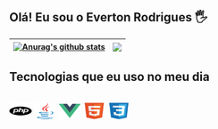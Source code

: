 ## Olá! Eu sou o Everton Rodrigues 🖐️

| <a href="https://github.com/jacksonEverton/github-readme-stats"><img align="center" src="https://github-readme-stats.vercel.app/api?username=jacksonEverton&show_icons=true&include_all_commits=true&theme=buefy&hide_border=true" alt="Anurag's github stats" /></a> | <a href="https://github.com/jacksonEverton/github-readme-stats"><img align="center" src="https://github-readme-stats.vercel.app/api/top-langs/?username=jacksonEverton&layout=compact&theme=buefy&hide_border=true" /></a> |
| ------------- | ------------- |

## Tecnologias que eu uso no meu dia

<div style="display: inline_block"><br>
  <img align="center" alt="Everton-PHP" height="30" width="40" src="https://raw.githubusercontent.com/devicons/devicon/master/icons/php/php-plain.svg">
  <img align="center" alt="Everton-Java" height="30" width="40" src="https://raw.githubusercontent.com/devicons/devicon/master/icons/java/java-original.svg">
  <img align="center" alt="Everton-Vue.js" height="30" width="40" src="https://raw.githubusercontent.com/devicons/devicon/master/icons/vuejs/vuejs-original.svg">
  <img align="center" alt="Everton-HTML" height="30" width="40" src="https://raw.githubusercontent.com/devicons/devicon/master/icons/html5/html5-original.svg">
  <img align="center" alt="Everton-CSS" height="30" width="40" src="https://raw.githubusercontent.com/devicons/devicon/master/icons/css3/css3-original.svg">
</div>
